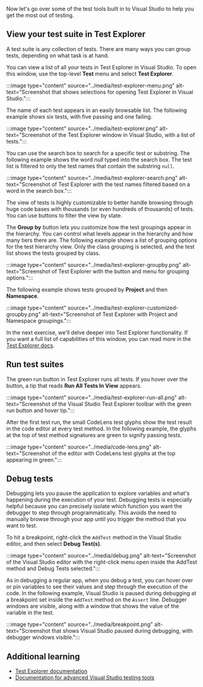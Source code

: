Now let's go over some of the test tools built in to Visual Studio to help you get the most out of testing.

## View your test suite in Test Explorer

A test suite is any collection of tests. There are many ways you can group tests, depending on what task is at hand.

You can view a list of all your tests in Test Explorer in Visual Studio. To open this window, use the top-level **Test** menu and select **Test Explorer**.

:::image type="content" source="../media/test-explorer-menu.png" alt-text="Screenshot that shows selections for opening Test Explorer in Visual Studio.":::

The name of each test appears in an easily browsable list. The following example shows six tests, with five passing and one failing.

:::image type="content" source="../media/test-explorer.png" alt-text="Screenshot of the Test Explorer window in Visual Studio, with a list of tests.":::

You can use the search box to search for a specific test or substring. The following example shows the word *null* typed into the search box. The test list is filtered to only the test names that contain the substring `null`.

:::image type="content" source="../media/test-explorer-search.png" alt-text="Screenshot of Test Explorer with the test names filtered based on a word in the search box.":::

The view of tests is highly customizable to better handle browsing through huge code bases with thousands (or even hundreds of thousands) of tests. You can use buttons to filter the view by state.

The **Group by** button lets you customize how the test groupings appear in the hierarchy. You can control what levels appear in the hierarchy and how many tiers there are. The following example shows a list of grouping options for the test hierarchy view. Only the class grouping is selected, and the test list shows the tests grouped by class.

:::image type="content" source="../media/test-explorer-groupby.png" alt-text="Screenshot of Test Explorer with the button and menu for grouping options.":::

The following example shows tests grouped by **Project** and then **Namespace**.

:::image type="content" source="../media/test-explorer-customized-groupby.png" alt-text="Screenshot of Test Explorer with Project and Namespace groupings.":::

In the next exercise, we'll delve deeper into Test Explorer functionality. If you want a full list of capabilities of this window, you can read more in the [Test Explorer docs](/visualstudio/test/run-unit-tests-with-test-explorer).

## Run test suites

The green run button in Test Explorer runs all tests. If you hover over the button, a tip that reads **Run All Tests In View** appears.

:::image type="content" source="../media/test-explorer-run-all.png" alt-text="Screenshot of the Visual Studio Test Explorer toolbar with the green run button and hover tip.":::

After the first test run, the small CodeLens test glyphs show the test result in the code editor at every test method. In the following example, the glyphs at the top of test method signatures are green to signify passing tests.

:::image type="content" source="../media/code-lens.png" alt-text="Screenshot of the editor with CodeLens test glyphs at the top appearing in green.":::

## Debug tests

Debugging lets you pause the application to explore variables and what's happening during the execution of your test. Debugging tests is especially helpful because you can precisely isolate which function you want the debugger to step through programmatically. This avoids the need to manually browse through your app until you trigger the method that you want to test.

To hit a breakpoint, right-click the `AddTest` method in the Visual Studio editor, and then select **Debug Test(s)**.

:::image type="content" source="../media/debug.png" alt-text="Screenshot of the Visual Studio editor with the right-click menu open inside the AddTest method and Debug Tests selected.":::

As in debugging a regular app, when you debug a test, you can hover over or pin variables to see their values and step through the execution of the code. In the following example, Visual Studio is paused during debugging at a breakpoint set inside the `AddTest` method on the `Assert` line. Debugger windows are visible, along with a window that shows the value of the variable in the test.

:::image type="content" source="../media/breakpoint.png" alt-text="Screenshot that shows Visual Studio paused during debugging, with debugger windows visible.":::

## Additional learning

* [Test Explorer documentation](/visualstudio/test/run-unit-tests-with-test-explorer)
* [Documentation for advanced Visual Studio testing tools](/visualstudio/test/improve-code-quality)
